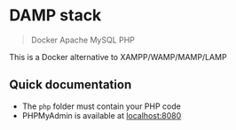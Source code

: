 DAMP stack
==========

> Docker Apache MySQL PHP

This is a Docker alternative to XAMPP/WAMP/MAMP/LAMP


Quick documentation
-------------------

* The `php` folder must contain your PHP code
* PHPMyAdmin is available at [localhost:8080](https://localhost:8080)